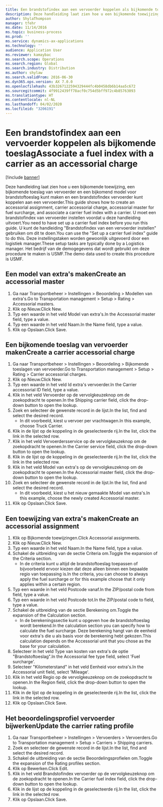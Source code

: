 ```yaml
---
title: Een brandstofindex aan een vervoerder koppelen als bijkomende toeslag
description: Deze handleiding laat zien hoe u een bijkomende toewijzing, een bijkomende toeslag van vervoerder en een bijkomend model voor brandstoftoeslag kunt maken en een brandstofindex vervoerder kunt koppelen aan een vervoerder.
author: ShylaThompson
manager: tfehr
ms.date: 11/14/2016
ms.topic: business-process
ms.prod: ''
ms.service: dynamics-ax-applications
ms.technology: ''
audience: Application User
ms.reviewer: kamaybac
ms.search.scope: Operations
ms.search.region: Global
ms.search.industry: Distribution
ms.author: shylaw
ms.search.validFrom: 2016-06-30
ms.dyn365.ops.version: AX 7.0.0
ms.openlocfilehash: 43b3267122594329444fc4b0458db6b14aa5c672
ms.sourcegitcommit: 4f9912439ff78acf0c754d5bff972c4b85763093
ms.translationtype: HT
ms.contentlocale: nl-NL
ms.lasthandoff: 04/02/2020
ms.locfileid: "3206191"
---
```

# <a name="associate-a-fuel-index-with-a-carrier-as-an-accessorial-charge"></a><span data-ttu-id="329ed-103">Een brandstofindex aan een vervoerder koppelen als bijkomende toeslag</span><span class="sxs-lookup"><span data-stu-id="329ed-103">Associate a fuel index with a carrier as an accessorial charge</span></span>

[!include [banner](../../includes/banner.md)]

<span data-ttu-id="329ed-104">Deze handleiding laat zien hoe u een bijkomende toewijzing, een bijkomende toeslag van vervoerder en een bijkomend model voor brandstoftoeslag kunt maken en een brandstofindex vervoerder kunt koppelen aan een vervoerder.</span><span class="sxs-lookup"><span data-stu-id="329ed-104">This guide shows how to create an accessorial assignment, carrier accessorial charge, accessorial master for fuel surcharge, and associate a carrier fuel index with a carrier.</span></span> <span data-ttu-id="329ed-105">U moet een brandstofindex van vervoerder instellen voordat u deze handleiding uitvoert.</span><span class="sxs-lookup"><span data-stu-id="329ed-105">You need to have set up a carrier fuel index before you run this guide.</span></span> <span data-ttu-id="329ed-106">U kunt de handleiding "Brandstofindex van een vervoerder instellen" gebruiken om dit te doen.</span><span class="sxs-lookup"><span data-stu-id="329ed-106">You can use the "Set up a carrier fuel index" guide to do this.</span></span> <span data-ttu-id="329ed-107">Deze instellingstaken worden gewoonlijk uitgevoerd door een logistiek manager.</span><span class="sxs-lookup"><span data-stu-id="329ed-107">These setup tasks are typically done by a Logistics manager.</span></span> <span data-ttu-id="329ed-108">Het bedrijf van de demogegevens dat wordt gebruikt om deze procedure te maken is USMF.</span><span class="sxs-lookup"><span data-stu-id="329ed-108">The demo data used to create this procedure is USMF.</span></span>


## <a name="create-an-accessorial-master"></a><span data-ttu-id="329ed-109">Een model van extra's maken</span><span class="sxs-lookup"><span data-stu-id="329ed-109">Create an accessorial master</span></span>
1. <span data-ttu-id="329ed-110">Ga naar Transportbeheer > Instellingen > Beoordeling > Modellen van extra's.</span><span class="sxs-lookup"><span data-stu-id="329ed-110">Go to Transportation management > Setup > Rating > Accessorial masters.</span></span>
2. <span data-ttu-id="329ed-111">Klik op Nieuw.</span><span class="sxs-lookup"><span data-stu-id="329ed-111">Click New.</span></span>
3. <span data-ttu-id="329ed-112">Typ een waarde in het veld Model van extra's.</span><span class="sxs-lookup"><span data-stu-id="329ed-112">In the Accessorial master field, type a value.</span></span>
4. <span data-ttu-id="329ed-113">Typ een waarde in het veld Naam.</span><span class="sxs-lookup"><span data-stu-id="329ed-113">In the Name field, type a value.</span></span>
5. <span data-ttu-id="329ed-114">Klik op Opslaan.</span><span class="sxs-lookup"><span data-stu-id="329ed-114">Click Save.</span></span>

## <a name="create-a-carrier-accessorial-charge"></a><span data-ttu-id="329ed-115">Een bijkomende toeslag van vervoerder maken</span><span class="sxs-lookup"><span data-stu-id="329ed-115">Create a carrier accessorial charge</span></span>
1. <span data-ttu-id="329ed-116">Ga naar Transportbeheer > Instellingen > Beoordeling > Bijkomende toeslagen van vervoerder.</span><span class="sxs-lookup"><span data-stu-id="329ed-116">Go to Transportation management > Setup > Rating > Carrier accessorial charges.</span></span>
2. <span data-ttu-id="329ed-117">Klik op Nieuw.</span><span class="sxs-lookup"><span data-stu-id="329ed-117">Click New.</span></span>
3. <span data-ttu-id="329ed-118">Typ een waarde in het veld Id extra's vervoerder.</span><span class="sxs-lookup"><span data-stu-id="329ed-118">In the Carrier accessorial ID field, type a value.</span></span>
4. <span data-ttu-id="329ed-119">Klik in het veld Vervoerder op de vervolgkeuzeknop om de zoekopdracht te openen.</span><span class="sxs-lookup"><span data-stu-id="329ed-119">In the Shipping carrier field, click the drop-down button to open the lookup.</span></span>
5. <span data-ttu-id="329ed-120">Zoek en selecteer de gewenste record in de lijst.</span><span class="sxs-lookup"><span data-stu-id="329ed-120">In the list, find and select the desired record.</span></span>
    * <span data-ttu-id="329ed-121">In dit voorbeeld, kiest u vervoer per vrachtwagen.</span><span class="sxs-lookup"><span data-stu-id="329ed-121">In this example, choose Truck Carrier.</span></span>  
6. <span data-ttu-id="329ed-122">Klik in de lijst op de koppeling in de geselecteerde rij.</span><span class="sxs-lookup"><span data-stu-id="329ed-122">In the list, click the link in the selected row.</span></span>
7. <span data-ttu-id="329ed-123">Klik in het veld Vervoerdersservice op de vervolgkeuzeknop om de zoekopdracht te openen.</span><span class="sxs-lookup"><span data-stu-id="329ed-123">In the Carrier service field, click the drop-down button to open the lookup.</span></span>
8. <span data-ttu-id="329ed-124">Klik in de lijst op de koppeling in de geselecteerde rij.</span><span class="sxs-lookup"><span data-stu-id="329ed-124">In the list, click the link in the selected row.</span></span>
9. <span data-ttu-id="329ed-125">Klik in het veld Model van extra's op de vervolgkeuzeknop om de zoekopdracht te openen.</span><span class="sxs-lookup"><span data-stu-id="329ed-125">In the Accessorial master field, click the drop-down button to open the lookup.</span></span>
10. <span data-ttu-id="329ed-126">Zoek en selecteer de gewenste record in de lijst.</span><span class="sxs-lookup"><span data-stu-id="329ed-126">In the list, find and select the desired record.</span></span>
    * <span data-ttu-id="329ed-127">In dit voorbeeld, kiest u het nieuw gemaakte Model van extra's.</span><span class="sxs-lookup"><span data-stu-id="329ed-127">In this example, choose the newly created Accessorial master.</span></span>  
11. <span data-ttu-id="329ed-128">Klik op Opslaan.</span><span class="sxs-lookup"><span data-stu-id="329ed-128">Click Save.</span></span>

## <a name="create-an-accessorial-assignment"></a><span data-ttu-id="329ed-129">Een toewijzing van extra's maken</span><span class="sxs-lookup"><span data-stu-id="329ed-129">Create an accessorial assignment</span></span>
1. <span data-ttu-id="329ed-130">Klik op Bijkomende toewijzingen.</span><span class="sxs-lookup"><span data-stu-id="329ed-130">Click Accessorial assignments.</span></span>
2. <span data-ttu-id="329ed-131">Klik op Nieuw.</span><span class="sxs-lookup"><span data-stu-id="329ed-131">Click New.</span></span>
3. <span data-ttu-id="329ed-132">Typ een waarde in het veld Naam.</span><span class="sxs-lookup"><span data-stu-id="329ed-132">In the Name field, type a value.</span></span>
4. <span data-ttu-id="329ed-133">Schakel de uitbreiding van de sectie Criteria om.</span><span class="sxs-lookup"><span data-stu-id="329ed-133">Toggle the expansion of the Criteria section.</span></span>
    * <span data-ttu-id="329ed-134">In de criteria kunt u altijd de brandstoftoeslag toepassen of bijvoorbeeld ervoor kiezen dat deze alleen binnen een bepaalde regio van toepassing is.</span><span class="sxs-lookup"><span data-stu-id="329ed-134">In the criteria, you can choose to always apply the fuel surcharge or for this example choose that it only applies within a certain region.</span></span>  
5. <span data-ttu-id="329ed-135">Typ een waarde in het veld Postcode vanaf.</span><span class="sxs-lookup"><span data-stu-id="329ed-135">In the ZIP/postal code from field, type a value.</span></span>
6. <span data-ttu-id="329ed-136">Typ een waarde in het veld Postcode tot.</span><span class="sxs-lookup"><span data-stu-id="329ed-136">In the ZIP/postal code to field, type a value.</span></span>
7. <span data-ttu-id="329ed-137">Schakel de uitbreiding van de sectie Berekening om.</span><span class="sxs-lookup"><span data-stu-id="329ed-137">Toggle the expansion of the Calculation section.</span></span>
    * <span data-ttu-id="329ed-138">In de berekeningssectie kunt u opgeven hoe de brandstoftoeslag wordt berekend.</span><span class="sxs-lookup"><span data-stu-id="329ed-138">In the calculation section you can specify how to calculate the fuel surcharge.</span></span> <span data-ttu-id="329ed-139">Deze berekening hangt van de eenheid voor extra's die u als basis voor de berekening hebt gekozen.</span><span class="sxs-lookup"><span data-stu-id="329ed-139">This calculation depends on the Accessorial unit that you chose as the base for your calculation.</span></span>  
8. <span data-ttu-id="329ed-140">Selecteer in het veld Type van kosten van extra's de optie "Brandstoftoeslag".</span><span class="sxs-lookup"><span data-stu-id="329ed-140">In the Accessorial fee type field, select 'Fuel surcharge'.</span></span>
9. <span data-ttu-id="329ed-141">Selecteer "Kilometerstand" in het veld Eenheid voor extra's.</span><span class="sxs-lookup"><span data-stu-id="329ed-141">In the Accessorial unit field, select 'Mileage'.</span></span>
10. <span data-ttu-id="329ed-142">Klik in het veld Regio op de vervolgkeuzeknop om de zoekopdracht te openen.</span><span class="sxs-lookup"><span data-stu-id="329ed-142">In the Region field, click the drop-down button to open the lookup.</span></span>
11. <span data-ttu-id="329ed-143">Klik in de lijst op de koppeling in de geselecteerde rij.</span><span class="sxs-lookup"><span data-stu-id="329ed-143">In the list, click the link in the selected row.</span></span>
12. <span data-ttu-id="329ed-144">Klik op Opslaan.</span><span class="sxs-lookup"><span data-stu-id="329ed-144">Click Save.</span></span>

## <a name="update-the-carrier-rating-profile"></a><span data-ttu-id="329ed-145">Het beoordelingsprofiel vervoerder bijwerken</span><span class="sxs-lookup"><span data-stu-id="329ed-145">Update the carrier rating profile</span></span>
1. <span data-ttu-id="329ed-146">Ga naar Transportbeheer > Instellingen > Vervoerders > Vervoerders.</span><span class="sxs-lookup"><span data-stu-id="329ed-146">Go to Transportation management > Setup > Carriers > Shipping carriers.</span></span>
2. <span data-ttu-id="329ed-147">Zoek en selecteer de gewenste record in de lijst.</span><span class="sxs-lookup"><span data-stu-id="329ed-147">In the list, find and select the desired record.</span></span>
3. <span data-ttu-id="329ed-148">Schakel de uitbreiding van de sectie Beoordelingsprofielen om.</span><span class="sxs-lookup"><span data-stu-id="329ed-148">Toggle the expansion of the Rating profiles section.</span></span>
4. <span data-ttu-id="329ed-149">Klik op Bewerken.</span><span class="sxs-lookup"><span data-stu-id="329ed-149">Click Edit.</span></span>
5. <span data-ttu-id="329ed-150">Klik in het veld Brandstofindex vervoerder op de vervolgkeuzeknop om de zoekopdracht te openen.</span><span class="sxs-lookup"><span data-stu-id="329ed-150">In the Carrier fuel index field, click the drop-down button to open the lookup.</span></span>
6. <span data-ttu-id="329ed-151">Klik in de lijst op de koppeling in de geselecteerde rij.</span><span class="sxs-lookup"><span data-stu-id="329ed-151">In the list, click the link in the selected row.</span></span>
7. <span data-ttu-id="329ed-152">Klik op Opslaan.</span><span class="sxs-lookup"><span data-stu-id="329ed-152">Click Save.</span></span>

